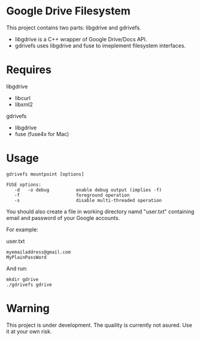 Google Drive Filesystem
=======================

This project contains two parts: libgdrive and gdrivefs.

* libgdrive is a C++ wrapper of Google Drive/Docs API.
* gdrivefs uses libgdrive and fuse to imeplement filesystem interfaces.

Requires
========

libgdrive

* libcurl
* libxml2

gdrivefs

* libgdrive
* fuse (fuse4x for Mac)

Usage
=====

    gdrivefs mountpoint [options]
    
    FUSE options:
       -d   -o debug          enable debug output (implies -f)
       -f                     foreground operation
       -s                     disable multi-threaded operation

You should also create a file in working directory namd "user.txt" containing email and password of your Google accounts.

For example:

user.txt

    myemailaddress@gmail.com
    MyPlainPassWord

And run:

    mkdir gdrive
    ./gdrivefs gdrive

Warning
=======

This project is under development. The quaility is currently not asured. Use it at your own risk.

